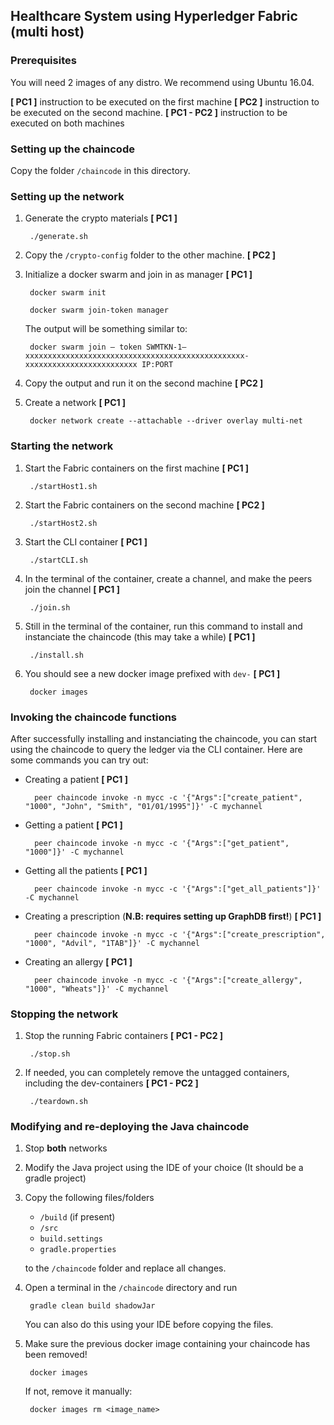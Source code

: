 ## Healthcare System using Hyperledger Fabric (multi host)

### Prerequisites

You will need 2 images of any distro. We recommend using Ubuntu 16.04.

**[ PC1 ]** instruction to be executed on the first machine
**[ PC2 ]** instruction to be executed on the second machine.
**[ PC1 - PC2 ]** instruction to be executed on both machines

### Setting up the chaincode

Copy the folder `/chaincode` in this directory.

### Setting up the network

1. Generate the crypto materials **[ PC1 ]**

        ./generate.sh
        
2. Copy the `/crypto-config` folder to the other machine. **[ PC2 ]**

3. Initialize a docker swarm and join in as manager **[ PC1 ]**

        docker swarm init
        
        docker swarm join-token manager
        
    The output will be something similar to:
    
        docker swarm join — token SWMTKN-1–xxxxxxxxxxxxxxxxxxxxxxxxxxxxxxxxxxxxxxxxxxxxxxxxx-xxxxxxxxxxxxxxxxxxxxxxxxx IP:PORT
        
4. Copy the output and run it on the second machine **[ PC2 ]**
 
5. Create a network **[ PC1 ]**

        docker network create --attachable --driver overlay multi-net

### Starting the network

1. Start the Fabric containers on the first machine **[ PC1 ]**

        ./startHost1.sh

3. Start the Fabric containers on the second machine **[ PC2 ]**

        ./startHost2.sh

4. Start the CLI container **[ PC1 ]** 

        ./startCLI.sh

5. In the terminal of the container, create a channel, and make the peers join the channel **[ PC1 ]** 

        ./join.sh

6. Still in the terminal of the container, run this command to install and instanciate the chaincode (this may take a while) **[ PC1 ]** 

        ./install.sh
        
5. You should see a new docker image prefixed with `dev-` **[ PC1 ]** 

        docker images
        
### Invoking the chaincode functions

After successfully installing and instanciating the chaincode, you can start using the chaincode to query the ledger via the CLI container. Here are some commands you can try out:

* Creating a patient **[ PC1 ]** 
        
        peer chaincode invoke -n mycc -c '{"Args":["create_patient", "1000", "John", "Smith", "01/01/1995"]}' -C mychannel

* Getting a patient **[ PC1 ]** 

        peer chaincode invoke -n mycc -c '{"Args":["get_patient", "1000"]}' -C mychannel
        
* Getting all the patients **[ PC1 ]** 

        peer chaincode invoke -n mycc -c '{"Args":["get_all_patients"]}' -C mychannel
        
* Creating a prescription (**N.B: requires setting up GraphDB first!**) **[ PC1 ]** 

        peer chaincode invoke -n mycc -c '{"Args":["create_prescription", "1000", "Advil", "1TAB"]}' -C mychannel

* Creating an allergy **[ PC1 ]** 

        peer chaincode invoke -n mycc -c '{"Args":["create_allergy", "1000", "Wheats"]}' -C mychannel

### Stopping the network

1. Stop the running Fabric containers **[ PC1 - PC2 ]**

        ./stop.sh

2. If needed, you can completely remove the untagged containers, including the dev-containers **[ PC1 - PC2 ]**

		./teardown.sh
		
### Modifying and re-deploying the Java chaincode

1.  Stop **both** networks
2.  Modify the Java project using the IDE of your choice (It should be a gradle project)
3.  Copy the following files/folders
    * `/build` (if present)
    * `/src`
    * `build.settings`
    * `gradle.properties`
    
    to the `/chaincode` folder and replace all changes.

4. Open a terminal in the `/chaincode` directory and run

        gradle clean build shadowJar
        
    You can also do this using your IDE before copying the files.
    
5. Make sure the previous docker image containing your chaincode has been removed!
        
        docker images

    If not, remove it manually:
    
        docker images rm <image_name>
        
